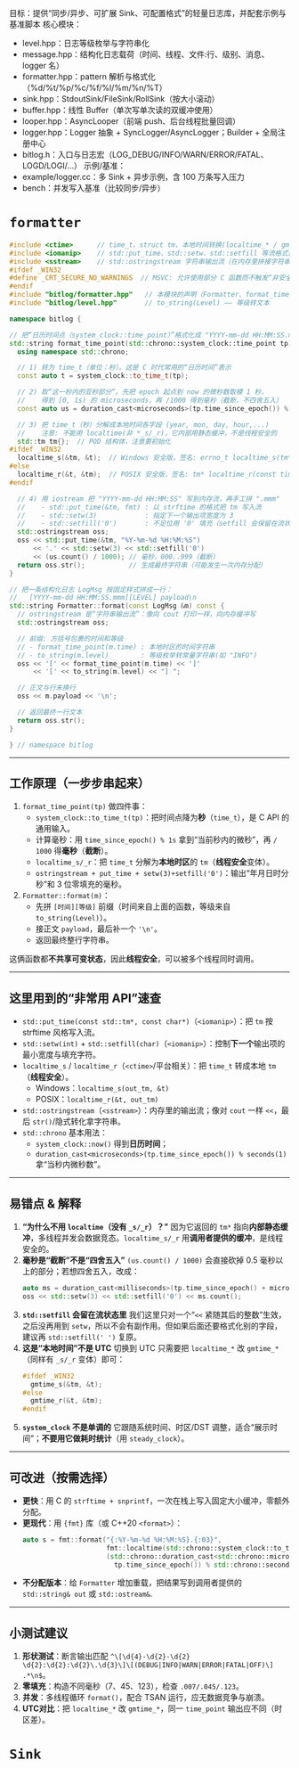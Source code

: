 目标：提供“同步/异步、可扩展 Sink、可配置格式”的轻量日志库，并配套示例与基准脚本
核心模块：

- level.hpp：日志等级枚举与字符串化
- message.hpp：结构化日志载荷（时间、线程、文件:行、级别、消息、logger 名）
- formatter.hpp：pattern 解析与格式化（%d/%t/%p/%c/%f/%l/%m/%n/%T）
- sink.hpp：StdoutSink/FileSink/RollSink（按大小滚动）
- buffer.hpp：线性 Buffer（单次写单次读的双缓冲使用）
- looper.hpp：AsyncLooper（前端 push、后台线程批量回调）
- logger.hpp：Logger 抽象 + SyncLogger/AsyncLogger；Builder + 全局注册中心
- bitlog.h：入口与日志宏（LOG_DEBUG/INFO/WARN/ERROR/FATAL、LOGD/LOGI/…）
  示例/基准：
- example/logger.cc：多 Sink + 异步示例，含 100 万条写入压力
- bench：并发写入基准（比较同步/异步）

# `formatter`

```cpp
#include <ctime>      // time_t、struct tm、本地时间转换(localtime_* / gmtime_*)
#include <iomanip>    // std::put_time、std::setw、std::setfill 等流格式控制
#include <sstream>    // std::ostringstream 字符串输出流（在内存里拼接字符串）
#ifdef _WIN32
#define _CRT_SECURE_NO_WARNINGS  // MSVC: 允许使用部分 C 函数而不触发“非安全”告警
#endif
#include "bitlog/formatter.hpp"   // 本模块的声明（Formatter、format_time_point）
#include "bitlog/level.hpp"       // to_string(Level) —— 等级转文本

namespace bitlog {

// 把“日历时间点（system_clock::time_point）”格式化成 "YYYY-mm-dd HH:MM:SS.mmm"
std::string format_time_point(std::chrono::system_clock::time_point tp) {
  using namespace std::chrono;

  // 1) 转为 time_t（单位：秒）。这是 C 时代常用的“日历时间”表示
  const auto t = system_clock::to_time_t(tp);

  // 2) 取“这一秒内的亚秒部分”。先把 epoch 起点到 now 的微秒数取模 1 秒，
  //    得到 [0, 1s) 的 microseconds，再 /1000 得到毫秒（截断，不四舍五入）
  const auto us = duration_cast<microseconds>(tp.time_since_epoch()) % seconds(1);

  // 3) 把 time_t（秒）分解成本地时间各字段 (year, mon, day, hour,...)
  //    注意: 不能用 localtime(非 *_s/_r)，它内部用静态缓冲，不是线程安全的
  std::tm tm{};  // POD 结构体，注意要初始化
#ifdef _WIN32
  localtime_s(&tm, &t);  // Windows 安全版，签名: errno_t localtime_s(tm* out, const time_t* in)
#else
  localtime_r(&t, &tm);  // POSIX 安全版，签名: tm* localtime_r(const time_t* in, tm* out)
#endif

  // 4) 用 iostream 把 "YYYY-mm-dd HH:MM:SS" 写到内存流，再手工拼 ".mmm"
  //    - std::put_time(&tm, fmt) : 以 strftime 的格式把 tm 写入流
  //    - std::setw(3)            : 指定下一个输出项宽度为 3
  //    - std::setfill('0')       : 不足位用 '0' 填充（setfill 会保留在流状态里）
  std::ostringstream oss;
  oss << std::put_time(&tm, "%Y-%m-%d %H:%M:%S")
      << '.' << std::setw(3) << std::setfill('0')
      << (us.count() / 1000); // 毫秒，000..999（截断）
  return oss.str();           // 生成最终字符串（可能发生一次内存分配）
}

// 把一条结构化日志 LogMsg 按固定样式拼成一行：
//   [YYYY-mm-dd HH:MM:SS.mmm][LEVEL] payload\n
std::string Formatter::format(const LogMsg &m) const {
  // ostringstream 是“字符串输出流”：像向 cout 打印一样，向内存缓冲写
  std::ostringstream oss;

  // 前缀: 方括号包裹的时间和等级
  // - format_time_point(m.time) : 本地时区的时间字符串
  // - to_string(m.level)        : 等级枚举转常量字符串(如 "INFO")
  oss << '[' << format_time_point(m.time) << ']'
      << '[' << to_string(m.level) << "] ";

  // 正文与行末换行
  oss << m.payload << '\n';

  // 返回最终一行文本
  return oss.str();
}

} // namespace bitlog
```

---

## 工作原理（一步步串起来）

1. `format_time_point(tp)` 做四件事：
   * `system_clock::to_time_t(tp)`：把时间点降为**秒**（`time_t`），是 C API 的通用输入。
   * 计算毫秒：用 `time_since_epoch() % 1s` 拿到“当前秒内的微秒”，再 `/ 1000` 得**毫秒**（**截断**）。
   * `localtime_s/_r`：把 `time_t` 分解为**本地时区**的 `tm`（**线程安全**变体）。
   * `ostringstream + put_time + setw(3)+setfill('0')`：输出“年月日时分秒”和 3 位零填充的毫秒。
2. `Formatter::format(m)`：
   * 先拼 `[时间][等级]` 前缀（时间来自上面的函数，等级来自 `to_string(Level)`）。
   * 接正文 `payload`，最后补一个 `'\n'`。
   * 返回最终整行字符串。

这俩函数都**不共享可变状态**，因此**线程安全**，可以被多个线程同时调用。

---

## 这里用到的“非常用 API”速查

* `std::put_time(const std::tm*, const char*)`（`<iomanip>`）：把 `tm` 按 strftime 风格写入流。
* `std::setw(int)` + `std::setfill(char)`（`<iomanip>`）：控制**下一个**输出项的最小宽度与填充字符。
* `localtime_s` / `localtime_r`（`<ctime>`/平台相关）：把 `time_t` 转成本地 `tm`（**线程安全**）。
  * Windows：`localtime_s(out_tm, &t)`
  * POSIX：`localtime_r(&t, out_tm)`
* `std::ostringstream`（`<sstream>`）：内存里的输出流；像对 `cout` 一样 `<<`，最后 `str()`/隐式转化拿字符串。
* `std::chrono` 基本用法：
  * `system_clock::now()` 得到**日历时间**；
  * `duration_cast<microseconds>(tp.time_since_epoch()) % seconds(1)` 拿“当秒内微秒数”。

---

## 易错点 & 解释

1. **“为什么不用 `localtime`（没有 `_s/_r`）？”**
   因为它返回的 `tm*` 指向**内部静态缓冲**，多线程并发会数据竞态。`localtime_s/_r` 用**调用者提供的缓冲**，是线程安全的。
2. **毫秒是“截断”不是“四舍五入”**
   `(us.count() / 1000)` 会直接砍掉 0.5 毫秒以上的部分；若想四舍五入，改成：
   ```cpp
   auto ms = duration_cast<milliseconds>(tp.time_since_epoch() + microseconds(500)) % seconds(1);
   oss << std::setw(3) << std::setfill('0') << ms.count();
   ```
3. **`std::setfill` 会留在流状态里**
   我们这里只对一个“`<<` 紧随其后的整数”生效，之后没再用到 `setw`，所以不会有副作用。但如果后面还要格式化别的字段，建议再 `std::setfill(' ')` 复原。
4. **这是“本地时间”不是 UTC**
   切换到 UTC 只需要把 `localtime_*` 改 `gmtime_*`（同样有 `_s/_r` 变体）即可：
   ```cpp
   #ifdef _WIN32
     gmtime_s(&tm, &t);
   #else
     gmtime_r(&t, &tm);
   #endif
   ```
5. **`system_clock` 不是单调的**
   它跟随系统时间、时区/DST 调整，适合“展示时间”；**不要用它做耗时统计**（用 `steady_clock`）。

---

## 可改进（按需选择）

* **更快**：用 C 的 `strftime + snprintf`，一次在栈上写入固定大小缓冲，零额外分配。
* **更现代**：用 `{fmt}` 库（或 C++20 `<format>`）：
  ```cpp
  auto s = fmt::format("{:%Y-%m-%d %H:%M:%S}.{:03}",
                       fmt::localtime(std::chrono::system_clock::to_time_t(tp)),
                       (std::chrono::duration_cast<std::chrono::microseconds>(
                         tp.time_since_epoch()) % std::chrono::seconds(1)).count() / 1000);
  ```
* **不分配版本**：给 `Formatter` 增加重载，把结果写到调用者提供的 `std::string& out` 或 `std::ostream&`.

---

## 小测试建议

1. **形状测试**：断言输出匹配 `^\[\d{4}-\d{2}-\d{2} \d{2}:\d{2}:\d{2}\.\d{3}\]\[(DEBUG|INFO|WARN|ERROR|FATAL|OFF)\] .*\n$`。
2. **零填充**：构造不同毫秒（7、45、123），检查 `.007/.045/.123`。
3. **并发**：多线程循环 `format()`，配合 TSAN 运行，应无数据竞争与崩溃。
4. **UTC对比**：把 `localtime_*` 改 `gmtime_*`，同一 `time_point` 输出应不同（时区差）。


# `Sink`
